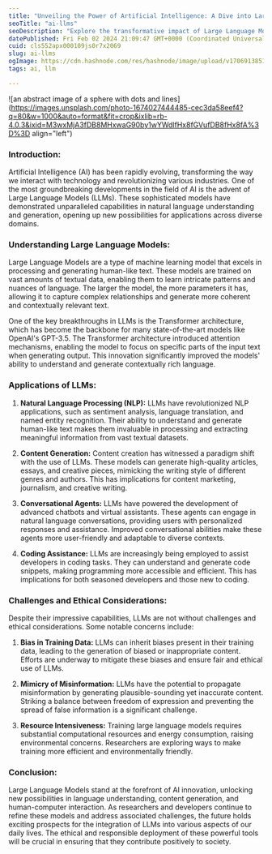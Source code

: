 ```yaml
---
title: "Unveiling the Power of Artificial Intelligence: A Dive into Large Language Models (LLMs)"
seoTitle: "ai-llms"
seoDescription: "Explore the transformative impact of Large Language Models (LLMs) in the realm of Artificial Intelligence. Delve into the capabilities of cutting-edge model"
datePublished: Fri Feb 02 2024 21:09:47 GMT+0000 (Coordinated Universal Time)
cuid: cls552apx000109js0r7x2069
slug: ai-llms
ogImage: https://cdn.hashnode.com/res/hashnode/image/upload/v1706913851898/e2887cfc-9d2d-4cf9-9640-991ba54b5b8c.avif
tags: ai, llm

---
```


![an abstract image of a sphere with dots and lines](https://images.unsplash.com/photo-1674027444485-cec3da58eef4?q=80&w=1000&auto=format&fit=crop&ixlib=rb-4.0.3&ixid=M3wxMjA3fDB8MHxwaG90by1wYWdlfHx8fGVufDB8fHx8fA%3D%3D align="left")

### Introduction:

Artificial Intelligence (AI) has been rapidly evolving, transforming the way we interact with technology and revolutionizing various industries. One of the most groundbreaking developments in the field of AI is the advent of Large Language Models (LLMs). These sophisticated models have demonstrated unparalleled capabilities in natural language understanding and generation, opening up new possibilities for applications across diverse domains.

### Understanding Large Language Models:

Large Language Models are a type of machine learning model that excels in processing and generating human-like text. These models are trained on vast amounts of textual data, enabling them to learn intricate patterns and nuances of language. The larger the model, the more parameters it has, allowing it to capture complex relationships and generate more coherent and contextually relevant text.

One of the key breakthroughs in LLMs is the Transformer architecture, which has become the backbone for many state-of-the-art models like OpenAI's GPT-3.5. The Transformer architecture introduced attention mechanisms, enabling the model to focus on specific parts of the input text when generating output. This innovation significantly improved the models' ability to understand and generate contextually rich language.

### Applications of LLMs:

1. **Natural Language Processing (NLP):** LLMs have revolutionized NLP applications, such as sentiment analysis, language translation, and named entity recognition. Their ability to understand and generate human-like text makes them invaluable in processing and extracting meaningful information from vast textual datasets.
    
2. **Content Generation:** Content creation has witnessed a paradigm shift with the use of LLMs. These models can generate high-quality articles, essays, and creative pieces, mimicking the writing style of different genres and authors. This has implications for content marketing, journalism, and creative writing.
    
3. **Conversational Agents:** LLMs have powered the development of advanced chatbots and virtual assistants. These agents can engage in natural language conversations, providing users with personalized responses and assistance. Improved conversational abilities make these agents more user-friendly and adaptable to diverse contexts.
    
4. **Coding Assistance:** LLMs are increasingly being employed to assist developers in coding tasks. They can understand and generate code snippets, making programming more accessible and efficient. This has implications for both seasoned developers and those new to coding.
    

### Challenges and Ethical Considerations:

Despite their impressive capabilities, LLMs are not without challenges and ethical considerations. Some notable concerns include:

1. **Bias in Training Data:** LLMs can inherit biases present in their training data, leading to the generation of biased or inappropriate content. Efforts are underway to mitigate these biases and ensure fair and ethical use of LLMs.
    
2. **Mimicry of Misinformation:** LLMs have the potential to propagate misinformation by generating plausible-sounding yet inaccurate content. Striking a balance between freedom of expression and preventing the spread of false information is a significant challenge.
    
3. **Resource Intensiveness:** Training large language models requires substantial computational resources and energy consumption, raising environmental concerns. Researchers are exploring ways to make training more efficient and environmentally friendly.
    

### Conclusion:

Large Language Models stand at the forefront of AI innovation, unlocking new possibilities in language understanding, content generation, and human-computer interaction. As researchers and developers continue to refine these models and address associated challenges, the future holds exciting prospects for the integration of LLMs into various aspects of our daily lives. The ethical and responsible deployment of these powerful tools will be crucial in ensuring that they contribute positively to society.